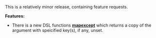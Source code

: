 This is a relatively minor release, containing feature requests.

**Features:**

* There is a new DSL functions [**mapexcept**](http://johnkerl.org/miller-releases/miller-5.1.0/doc/reference-dsl.html#mapexcept) which returns a copy of the argument with speicified key(s), if any, unset.

